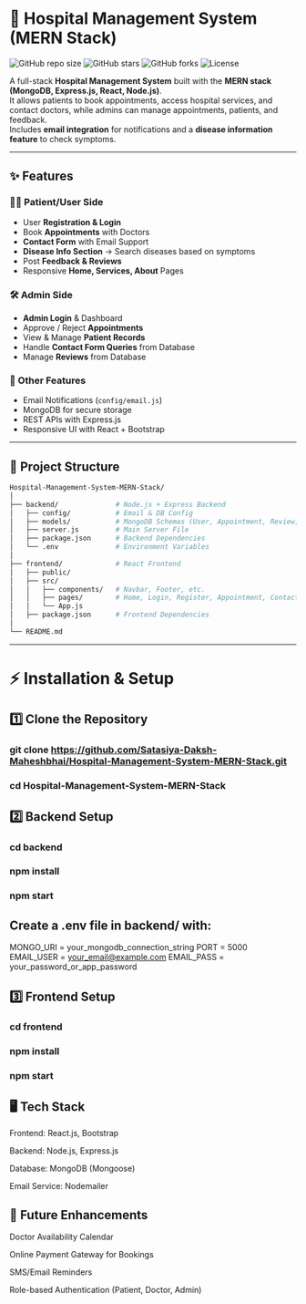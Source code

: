 # 🏥 Hospital Management System (MERN Stack)

![GitHub repo size](https://img.shields.io/github/repo-size/Satasiya-Daksh-Maheshbhai/Hospital-Management-System-MERN-Stack)
![GitHub stars](https://img.shields.io/github/stars/Satasiya-Daksh-Maheshbhai/Hospital-Management-System-MERN-Stack?style=social)
![GitHub forks](https://img.shields.io/github/forks/Satasiya-Daksh-Maheshbhai/Hospital-Management-System-MERN-Stack?style=social)
![License](https://img.shields.io/badge/license-MIT-blue)

A full-stack **Hospital Management System** built with the **MERN stack (MongoDB, Express.js, React, Node.js)**.  
It allows patients to book appointments, access hospital services, and contact doctors, while admins can manage appointments, patients, and feedback.  
Includes **email integration** for notifications and a **disease information feature** to check symptoms.

---

## ✨ Features

### 👩‍⚕️ Patient/User Side
- User **Registration & Login**
- Book **Appointments** with Doctors
- **Contact Form** with Email Support
- **Disease Info Section** → Search diseases based on symptoms
- Post **Feedback & Reviews**
- Responsive **Home, Services, About** Pages

### 🛠️ Admin Side
- **Admin Login** & Dashboard
- Approve / Reject **Appointments**
- View & Manage **Patient Records**
- Handle **Contact Form Queries** from Database
- Manage **Reviews** from Database

### 📧 Other Features
- Email Notifications (`config/email.js`)
- MongoDB for secure storage
- REST APIs with Express.js
- Responsive UI with React + Bootstrap

---

## 📂 Project Structure

```bash
Hospital-Management-System-MERN-Stack/
│
├── backend/              # Node.js + Express Backend
│   ├── config/           # Email & DB Config
│   ├── models/           # MongoDB Schemas (User, Appointment, Review, ContactUs)
│   ├── server.js         # Main Server File
│   ├── package.json      # Backend Dependencies
│   └── .env              # Environment Variables
│
├── frontend/             # React Frontend
│   ├── public/           
│   ├── src/              
│   │   ├── components/   # Navbar, Footer, etc.
│   │   ├── pages/        # Home, Login, Register, Appointment, Contact
│   │   └── App.js
│   ├── package.json      # Frontend Dependencies
│
└── README.md

```

---

# ⚡ Installation & Setup
## 1️⃣ Clone the Repository
### git clone https://github.com/Satasiya-Daksh-Maheshbhai/Hospital-Management-System-MERN-Stack.git
### cd Hospital-Management-System-MERN-Stack

## 2️⃣ Backend Setup
### cd backend
### npm install
### npm start

## Create a .env file in backend/ with:

MONGO_URI = your_mongodb_connection_string
PORT = 5000
EMAIL_USER = your_email@example.com
EMAIL_PASS = your_password_or_app_password

## 3️⃣ Frontend Setup
### cd frontend
### npm install
### npm start


## 🖥️ Tech Stack

Frontend: React.js, Bootstrap

Backend: Node.js, Express.js

Database: MongoDB (Mongoose)

Email Service: Nodemailer

## 🚀 Future Enhancements

Doctor Availability Calendar

Online Payment Gateway for Bookings

SMS/Email Reminders

Role-based Authentication (Patient, Doctor, Admin)

